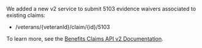 We added a new v2 service to submit 5103 evidence waivers associated to existing claims:

* /veterans/{veteranId}/claim/{id}/5103

 
To learn more, see the [Benefits Claims API v2 Documentation](https://developer.va.gov/explore/benefits/docs/claims?version=current).
